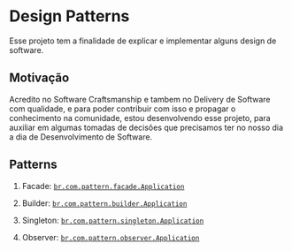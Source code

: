 # Design Patterns


Esse projeto tem a finalidade de explicar e implementar alguns design de software.


## Motivação
Acredito no Software Craftsmanship e tambem no Delivery de Software com qualidade, 
e para poder contribuir com isso e propagar o conhecimento na comunidade, estou desenvolvendo esse projeto, 
para auxiliar em algumas tomadas de decisões que precisamos ter no nosso dia a dia de Desenvolvimento de Software.


## Patterns
1. Facade: [`br.com.pattern.facade.Application`](https://github.com/jRaphaDev/design-pattern-project/tree/master/src/main/java/br/com/pattern/facade)

2. Builder: [`br.com.pattern.builder.Application`](https://github.com/jRaphaDev/design-pattern-project/tree/master/src/main/java/br/com/pattern/builder)

3. Singleton: [`br.com.pattern.singleton.Application`](https://github.com/jRaphaDev/design-pattern-project/tree/master/src/main/java/br/com/pattern/singleton)

4. Observer: [`br.com.pattern.observer.Application`](https://github.com/jRaphaDev/design-pattern-project/tree/master/src/main/java/br/com/pattern/observer)

